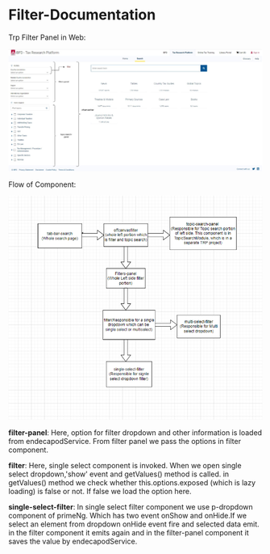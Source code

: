 # Filter-Documentation
Trp Filter Panel in Web:

![](https://github.com/imtiaz1710/TRP-Documentation/blob/main/filter%20web.jpg)

Flow of Component:

![](https://github.com/imtiaz1710/TRP-Documentation/blob/main/filterDiagram.png)


**filter-panel**: Here, option for filter dropdown and other information is loaded from endecapodService. From filter panel we pass the options in filter component.

**filter**: Here, single select component is invoked. When we open single select dropdown,'show' event and getValues() method is called. in getValues() method we check whether this.options.exposed (which is lazy loading) is false or not. If false we load the option here.

**single-select-filter**: In single select filter component we use p-dropdown component of primeNg. Which has two event onShow and onHide.If we select an element from dropdown onHide event fire and selected data emit. in the filter component it emits again and in the filter-panel component it saves the value by endecapodService.

